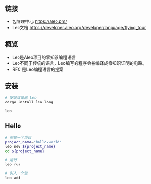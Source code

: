 ## 链接
- 包管理中心 https://aleo.pm/
- Leo文档 https://developer.aleo.org/developer/language/flying_tour


## 概览
- Leo是Aleo项目的零知识编程语言
- Leo不同于传统的语言，Leo编写的程序会被编译成零知识证明的电路。
- RFC 是Leo编程语言的提案

## 安装
```bash
# 安装编译器 Leo
cargo install leo-lang

leo
```

## Hello
```bash
# 创建一个项目
project_name="hello-world"
leo new ${project_name}
cd ${project_name}

# 运行
leo run

# 引入一个包
leo add 
```